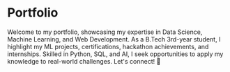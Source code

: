 # Portfolio
Welcome to my portfolio, showcasing my expertise in Data Science, Machine Learning, and Web Development. As a B.Tech 3rd-year student, I highlight my ML projects, certifications, hackathon achievements, and internships. Skilled in Python, SQL, and AI, I seek opportunities to apply my knowledge to real-world challenges. Let's connect! 🚀
